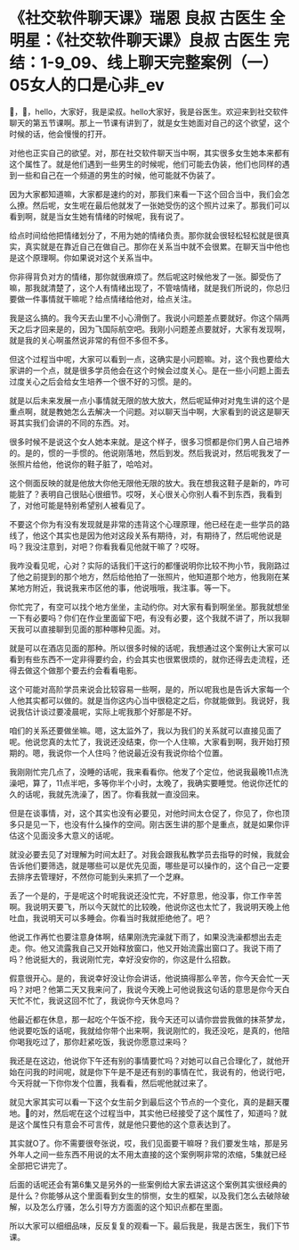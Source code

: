 # 《社交软件聊天课》瑞恩 良叔 古医生 全明星：《社交软件聊天课》良叔 古医生 完结：1-9_09、线上聊天完整案例（一）05女人的口是心非_ev

🎼，🎼，hello，大家好，我是梁叔。hello大家好，我是谷医生。欢迎来到社交软件聊天的第五节课啊。那上一节课有讲到了，就是女生她面对自己的这个欲望，这个时候的话，他会慢慢的打开。

对他也正实自己的欲望。对，那在社交软件聊天当中啊，其实很多女生她本来都有这个属性了。就是他们遇到一些男生的时候呢，他们可能去伪装，他们也同样的遇到一些和自己在一个频道的男生的时候，他可能就不伪装了。

因为大家都知道嘛，大家都是速约的对，那我们来看一下这个回合当中，我们会怎么撩。然后呢，女生呢在最后他就发了一张她受伤的这个照片过来了。那我们可以看到啊，就是当女生她有情绪的时候呢，我有说了。

给点时间给他把情绪划分了，不用为她的情绪负责。那你就会很轻松轻松就是很真实，真实就是在靠近自己在做自己。那你在关系当中就不会很累。在聊天当中他也是这个原理啊。你如果说对这个关系当中。

你非得背负对方的情绪，那你就很麻烦了。然后呢这时候他发了一张。脚受伤了嘛，那我就清楚了，这个人有情绪出现了，不管啥情绪，就是我们所说的，你总归要做一件事情就干嘛呢？给点情绪给他对，给点关注。

我是这么搞的。我今天去山里不小心滑倒了。我说小问题差点要就好。你这个隔两天之后才回来是的，因为飞国际航空吧。我刚小问题差点要就好，大家有发现啊，就是我的关心啊虽然说非常的有但不多但不多。

但这个过程当中呢，大家可以看到一点，这确实是小问题嘛。对，这个我也要给大家讲的一个点，就是很多学员他会在这个时候会过度关心。是在一些小问题上面去过度关心之后会给女生培养一个很不好的习惯。是的。

就是以后未来发展一点小事情就无限的放大放大，然后呢延伸对对鬼生讲的这个是重点啊，就是教她怎么去解决一个问题。对以聊天当中啊，大家看到的说这是聊天哥其实我们会讲的不同的东西。对。

很多时候不是说这个女人她本来就。是这个样子，很多习惯都是你们男人自己培养的。是的，惯的一手惯的。他说刚落地，然后到发。然后我说对，然后呢我发了一张照片给他，他说你的鞋子脏了，哈哈对。

这个侧面反映的就是他放大你他无限他无限的放大。我在想我这鞋子是新的，咋可能脏了？表明自己很贴心很细节。哎呀，关心很关心你别人看不到东西，我看到了，对他可能是特别希望别人被看见了。

不要这个你为有没有发现就是非常的违背这个心理原理，他已经在走一些学员的路线了，他这个其实也是因为他对这段关系有期待，对，有期待了，然后呢他说是吗？我没注意到，对吧？你看我看见他就干嘛了？哎呀。

我咋没看见呢，心对？实际的话我们干这行的都懂说明你比较不拘小节，我刚路过了他之前提到的那个地方，然后给他拍了一张照片，他知道那个地方，他我刚在某某地方附近，我说我来市区他的事，他说哦哦，我注事。等一下。

你忙完了，有空可以找个地方坐坐，主动约你。对大家有看到啊坐坐。那我就想坐一下有必要吗？你们在作业里面留下吧，有没有必要，这个我就不讲了，所以我聊天我可以直接聊到见面的那种哪种见面。对。

就是可以在酒店见面的那种。所以很多时候的话呢，我想通过这个案例让大家可以看到有些东西不一定非得要约会，约会其实也很累很烦的，就你还得去走流程，还得去做这个做那个要去约会看看电影。

这个可能对高阶学员来说会比较容易一些啊，是的，所以呢我也是告诉大家每一个人他其实都可以做的。就是当你这内心当中很稳定之后，你就能做到。我说好，我说我估计谈过要凌晨呢，实际上呢我那个好那是不好。

咱们的关系还要做坐嘛。嗯，这太监外了，我以为我们的关系就可以直接见面了呢。他说您真的太忙了，我说还没结束，你一个人住嘛，大家看到啊，我开始打预期的。嗯，我说你一个人住吗？他说最近没有我说你给个位置。

我刚刚忙完几点了，没睡的话呢，我来看看你。他发了个定位，他说我最晚11点洗澡吧，算了，11点半吧，多等你半个小时，太晚了，我确实要睡觉。他说你还忙的久的话呢，我就先洗澡了，困了。你看我就一直没回来。

但是在谈事情，对，这个其实也没有必要见，对他时间太仓促了，你见了，你也顶多只是见一下，也没有什么操作的空间。刚古医生讲的那个是重点，就是如果你评估这个见面没多大意义的话呢。

就没必要去见了对理解为时间太赶了。对我会跟我私教学员去指导的时候，我就会告诉他们要筛选，就是哪些可以是优先见面，哪些是可以操作的，这个自己一定要去排序去管理好，不然你可能到头来抓了一个芝麻。

丢了一个是的，于是呢这个时呢我说还没忙完，不好意思，他没事，你工作辛苦啊。我说明天要飞，所以今天就忙的比较晚，他说你这也太忙了，我说明天晚上他吐血，我说明天可以多睡会。你看当时我就拒绝他了。吧？

他说工作再忙也要注意身体啊，结果刚洗完澡就下雨了，如果没洗澡都想出去走走。你。他又流露我自己又开始释放窗口，他又开始流露出窗口了。我说下雨了吗？他说挺大的，我说刚忙完，幸好没安你的，你这是什么招数。

假意很开心。是的，我说幸好没让你会讲话，他说搞得那么辛苦，你今天会忙一天吗？对吧？他第二天又我来问了，我说今天晚上可他说我这句话的意思是你今天白天忙不忙，我说这回不忙了，我说你今天休息吗？

他最近都在休息，那一起吃个午饭不挖，我今天还可以请你尝尝我做的抹茶梦龙，他说要吃饭的话呢，我就给你带个出来啊，我说刚忙的，我还没吃，是真的，他陪你喝我吃过了，那你赶紧吃饭，我说你愿意过来吗？

我还是在这边，他说你下午还有别的事情要忙吗？对她可以自己合理化了，就他开始在问我的时间呢，就是你下午是不是还有别的事情在忙，我说有的，他说行吧，今天将就一下你你发个位置，我看看，然后呢他就过来了。

就见大家其实可以看一下这个女生前夕到最后这个节点的一个变化，真的是翻天覆地。🎼的对，然后呢在这个过程当中，其实他已经接受了这个属性了，知道吗？就是这个属性只有意会不可言传，就是他只要他的这个意表达到了。

其实就O了。你不需要很夸张说，哎，我们见面要干嘛呀？我们要发生啥，那是另外年人之间一些东西不用说的太不用太直接的这个案例啊非常的浓缩，5集就已经全部把它讲完了。

后面的话呢还会有第6集又是另外的一些案例给大家去讲这这个案例其实很经典的是什么？你能够从这个里面看到女生的悱恻，女生的框架，以及我们怎么去破除破解，以及怎么疗骚，怎么引导方方面面的这个知识点都在里面。

所以大家可以细细品味，反反复复的观看一下。最后我是，我是古医生，我们下节课。